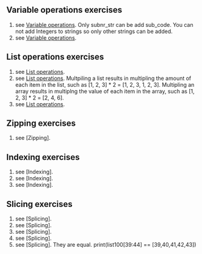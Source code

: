 ## Variable operations exercises
1) see [Variable operations](https://github.com/Nomesy/Comp-psy/blob/main/Assignment%203/variable%20operations.py). Only subnr_str can be add sub_code. You can not add Integers to strings so only other strings can be added.
2) see [Variable operations](https://github.com/Nomesy/Comp-psy/blob/main/Assignment%203/variable%20operations.py). 

## List operations exercises
1) see [List operations](https://github.com/Nomesy/Comp-psy/blob/main/Assignment%203/List%20operations.py).
2) see [List operations](https://github.com/Nomesy/Comp-psy/blob/main/Assignment%203/List%20operations.py). Multpiling a list results in multipling the amount of each item in the list, such as [1, 2, 3] * 2 = [1, 2, 3, 1, 2, 3]. Multipling an array results in multiplng the value of each item in the array, such as [1, 2, 3] * 2 = [2, 4, 6].
3) see [List operations](https://github.com/Nomesy/Comp-psy/blob/main/Assignment%203/List%20operations.py).

## Zipping exercises
1) see [Zipping].

## Indexing exercises
1) see [Indexing].
2) see [Indexing].
3) see [Indexing].

## Slicing exercises
1) see [Splicing].
2) see [Splicing].
3) see [Splicing].
4) see [Splicing].
5) see [Splicing]. They are equal. print(list100[39:44] == [39,40,41,42,43])
